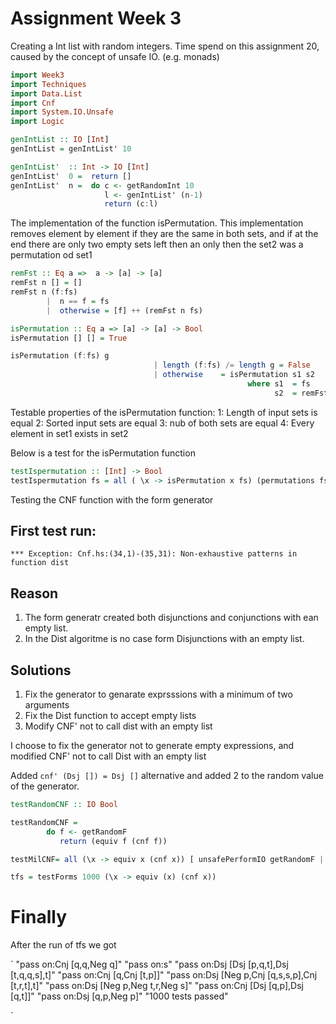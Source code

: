 # Assignment Week 3

Creating a Int list with random integers. Time spend on this assignment 20, caused
by the concept of unsafe IO. (e.g. monads)

``` Haskell
import Week3
import Techniques 
import Data.List 
import Cnf
import System.IO.Unsafe
import Logic

genIntList :: IO [Int]
genIntList = genIntList' 10     

genIntList'  :: Int -> IO [Int]
genIntList'  0 =  return [] 
genIntList'  n =  do c <- getRandomInt 10
                     l <- genIntList' (n-1)
                     return (c:l)

```

The implementation of the function isPermutation. This implementation 
removes element by element if they are the same in both sets, and if at the end there are 
only two empty sets left then an only then the set2 was a permutation od set1 

``` Haskell
remFst :: Eq a =>  a -> [a] -> [a]
remFst n [] = []
remFst n (f:fs) 
        |  n == f = fs
        |  otherwise = [f] ++ (remFst n fs)   

isPermutation :: Eq a => [a] -> [a] -> Bool
isPermutation [] [] = True

isPermutation (f:fs) g  
                                | length (f:fs) /= length g = False
                                | otherwise    = isPermutation s1 s2
                                                     where s1  = fs
                                                           s2  = remFst f g


```

Testable properties of the isPermutation function:
1: Length of input sets is equal
2: Sorted input sets are equal
3: nub of both sets are equal
4: Every element in set1 exists in set2

Below is a test for the isPermutation function

``` Haskell
testIspermutation :: [Int] -> Bool
testIspermutation fs = all ( \x -> isPermutation x fs) (permutations fs) 
```

Testing the CNF function with the form generator

## First test run:

`*** Exception: Cnf.hs:(34,1)-(35,31): Non-exhaustive patterns in function dist`

## Reason

1. The form generatr created both disjunctions and conjunctions with ean empty list.
2. In the Dist algoritme is no case form Disjunctions with an empty list.

## Solutions

1. Fix the generator to genarate exprsssions with a minimum of two arguments
2. Fix the Dist function to accept empty lists 
3. Modify CNF' not to call dist with an empty list

I choose to fix the generator not to generate empty expressions, and modified 
CNF' not to call Dist with an empty list

Added `cnf' (Dsj []) = Dsj []` alternative and added 2 to the random value of the generator.


``` Haskell
testRandomCNF :: IO Bool

testRandomCNF = 
        do f <- getRandomF
           return (equiv f (cnf f))

testMilCNF= all (\x -> equiv x (cnf x)) [ unsafePerformIO getRandomF | x <- [1..1000]]

tfs = testForms 1000 (\x -> equiv (x) (cnf x)) 

```

# Finally

After the run of tfs we got

`
"pass on:Cnj [q,q,Neg q]"
"pass on:s"
"pass on:Dsj [Dsj [p,q,t],Dsj [t,q,q,s],t]"
"pass on:Cnj [q,Cnj [t,p]]"
"pass on:Dsj [Neg p,Cnj [q,s,s,p],Cnj [t,r,t],t]"
"pass on:Dsj [Neg p,Neg t,r,Neg s]"
"pass on:Cnj [Dsj [q,p],Dsj [q,t]]"
"pass on:Dsj [q,p,Neg p]"
"1000 tests passed"

`


